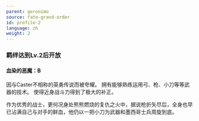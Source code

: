 ```yaml
---
parent: geronimo
source: fate-grand-order
id: profile-2
language: zh
weight: 2
---
```


### 羁绊达到Lv.2后开放

#### 血染的恶魔：B

因与Caster不相称的英勇传说而被夸耀。
拥有能够熟练运用弓、枪、小刀等等武器的技术。
使得近身战斗力得到了极大的补正。

作为优秀的战士，更何况身处熊熊燃烧的复仇之火中，据说枪折矢尽后，全身也早已沾满自己与对手的鲜血，他仍以一把小刀为武器和墨西哥士兵周旋到底。
